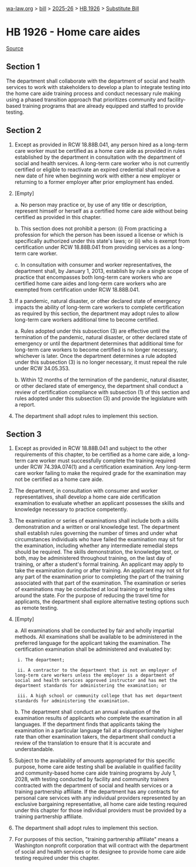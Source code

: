 [wa-law.org](/) > [bill](/bill/) > [2025-26](/bill/2025-26/) > [HB 1926](/bill/2025-26/hb/1926/) > [Substitute Bill](/bill/2025-26/hb/1926/S/)

# HB 1926 - Home care aides

[Source](http://lawfilesext.leg.wa.gov/biennium/2025-26/Pdf/Bills/House%20Bills/1926-S.pdf)

## Section 1
The department shall collaborate with the department of social and health services to work with stakeholders to develop a plan to integrate testing into the home care aide training process and conduct necessary rule making using a phased transition approach that prioritizes community and facility-based training programs that are already equipped and staffed to provide testing.

## Section 2
1. Except as provided in RCW 18.88B.041, any person hired as a long-term care worker must be certified as a home care aide as provided in rules established by the department in consultation with the department of social and health services. A long-term care worker who is not currently certified or eligible to reactivate an expired credential shall receive a new date of hire when beginning work with either a new employer or returning to a former employer after prior employment has ended.

2. [Empty]

    a. No person may practice or, by use of any title or description, represent himself or herself as a certified home care aide without being certified as provided in this chapter.

    b. This section does not prohibit a person: (i) From practicing a profession for which the person has been issued a license or which is specifically authorized under this state's laws; or (ii) who is exempt from certification under RCW 18.88B.041 from providing services as a long-term care worker.

    c. In consultation with consumer and worker representatives, the department shall, by January 1, 2013, establish by rule a single scope of practice that encompasses both long-term care workers who are certified home care aides and long-term care workers who are exempted from certification under RCW 18.88B.041.

3. If a pandemic, natural disaster, or other declared state of emergency impacts the ability of long-term care workers to complete certification as required by this section, the department may adopt rules to allow long-term care workers additional time to become certified.

    a. Rules adopted under this subsection (3) are effective until the termination of the pandemic, natural disaster, or other declared state of emergency or until the department determines that additional time for long-term care workers to become certified is no longer necessary, whichever is later. Once the department determines a rule adopted under this subsection (3) is no longer necessary, it must repeal the rule under RCW 34.05.353.

    b. Within 12 months of the termination of the pandemic, natural disaster, or other declared state of emergency, the department shall conduct a review of certification compliance with subsection (1) of this section and rules adopted under this subsection (3) and provide the legislature with a report.

4. The department shall adopt rules to implement this section.

## Section 3
1. Except as provided in RCW 18.88B.041 and subject to the other requirements of this chapter, to be certified as a home care aide, a long-term care worker must successfully complete the training required under RCW 74.39A.074(1) and a certification examination. Any long-term care worker failing to make the required grade for the examination may not be certified as a home care aide.

2. The department, in consultation with consumer and worker representatives, shall develop a home care aide certification examination to evaluate whether an applicant possesses the skills and knowledge necessary to practice competently.

3. The examination or series of examinations shall include both a skills demonstration and a written or oral knowledge test. The department shall establish rules governing the number of times and under what circumstances individuals who have failed the examination may sit for the examination, including whether any intermediate remedial steps should be required. The skills demonstration, the knowledge test, or both, may be administered throughout training, on the last day of training, or after a student's formal training. An applicant may apply to take the examination during or after training. An applicant may not sit for any part of the examination prior to completing the part of the training associated with that part of the examination. The examination or series of examinations may be conducted at local training or testing sites around the state. For the purpose of reducing the travel time for applicants, the department shall explore alternative testing options such as remote testing.

4. [Empty]

    a. All examinations shall be conducted by fair and wholly impartial methods. All examinations shall be available to be administered in the preferred language for the applicant taking the examination. The certification examination shall be administered and evaluated by:

        i. The department;

        ii. A contractor to the department that is not an employer of long-term care workers unless the employer is a department of social and health services approved instructor and has met the department standards for administering the examination; or

        iii. A high school or community college that has met department standards for administering the examination.

    b. The department shall conduct an annual evaluation of the examination results of applicants who complete the examination in all languages. If the department finds that applicants taking the examination in a particular language fail at a disproportionately higher rate than other examination takers, the department shall conduct a review of the translation to ensure that it is accurate and understandable.

5. Subject to the availability of amounts appropriated for this specific purpose, home care aide testing shall be available in qualified facility and community-based home care aide training programs by July 1, 2028, with testing conducted by facility and community trainers contracted with the department of social and health services or a training partnership affiliate. If the department has any contracts for personal care services with any individual providers represented by an exclusive bargaining representative, all home care aide testing required under this chapter for those individual providers must be provided by a training partnership affiliate.

6. The department shall adopt rules to implement this section.

7. For purposes of this section, "training partnership affiliate" means a Washington nonprofit corporation that will contract with the department of social and health services or its designee to provide home care aide testing required under this chapter.
